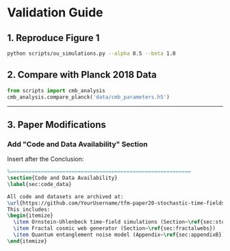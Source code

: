 # Validation Guide

## 1. **Reproduce Figure 1**
```bash
python scripts/ou_simulations.py --alpha 0.5 --beta 1.0
```

## 2. **Compare with Planck 2018 Data**
```python
from scripts import cmb_analysis
cmb_analysis.compare_planck('data/cmb_parameters.h5')
```

---

## 3. **Paper Modifications**  
### **Add "Code and Data Availability" Section**  
Insert after the Conclusion:  
```latex
%===========================================================
\section{Code and Data Availability}
\label{sec:code_data}

All code and datasets are archived at:  
\url{https://github.com/YourUsername/tfm-paper20-stochastic-time-fields}.  
This includes:  
\begin{itemize}
  \item Ornstein-Uhlenbeck time-field simulations (Section~\ref{sec:stochastic})
  \item Fractal cosmic web generator (Section~\ref{sec:fractalwebs})
  \item Quantum entanglement noise model (Appendix~\ref{sec:appendixB})
\end{itemize}
